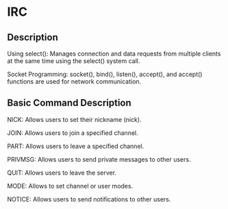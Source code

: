 # IRC

## Description
Using select(): Manages connection and data requests from multiple clients at the same time using the select() system call.

Socket Programming: socket(), bind(), listen(), accept(), and accept() functions are used for network communication.
## Basic Command	Description


NICK: Allows users to set their nickname (nick).

JOIN: Allows users to join a specified channel.

PART: Allows users to leave a specified channel.

PRIVMSG: Allows users to send private messages to other users.

QUIT: Allows users to leave the server.

MODE: Allows to set channel or user modes.

NOTICE: Allows users to send notifications to other users.
